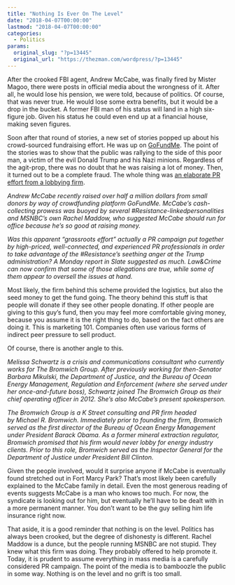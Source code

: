 ```yaml
---
title: "Nothing Is Ever On The Level"
date: "2018-04-07T00:00:00"
lastmod: "2018-04-07T00:00:00"
categories:
  - Politics
params:
  original_slug: "?p=13445"
  original_url: "https://thezman.com/wordpress/?p=13445"
---
```


After the crooked FBI agent, Andrew McCabe, was finally fired by Mister
Magoo, there were posts in official media about the wrongness of it.
After all, he would lose his pension, we were told, because of politics.
Of course, that was never true. He would lose some extra benefits, but
it would be a drop in the bucket. A former FBI man of his status will
land in a high six-figure job. Given his status he could even end up at
a financial house, making seven figures.

Soon after that round of stories, a new set of stories popped up about
his crowd-sourced fundraising effort. He was up on
<a href="https://www.gofundme.com/andrewmccabelegaldefensefund"
rel="noopener" target="_blank">GoFundMe</a>. The point of the stories
was to show that the public was rallying to the side of this poor man, a
victim of the evil Donald Trump and his Nazi minions. Regardless of the
agit-prop, there was no doubt that he was raising a lot of money. Then,
it turned out to be a complete fraud. The whole thing was <a
href="https://lawandcrime.com/high-profile/andrew-mccabes-gofundme-campaign-put-together-k-street-consulting-and-pr-firm/"
rel="noopener" target="_blank">an elaborate PR effort from a lobbying
firm</a>.

*Andrew McCabe recently raised over half a million dollars from small
donors by way of crowdfunding platform GoFundMe. McCabe’s
cash-collecting prowess was buoyed by several
\#Resistance-linkedpersonalities and MSNBC’s own Rachel Maddow, who
suggested McCabe should run for office because he’s so good at raising
money.*

*Was this apparent “grassroots effort” actually a PR campaign put
together by high-priced, well-connected, and experienced PR
professionals in order to take advantage of the \#Resistance’s seething
anger at the Trump administration? A Monday report in Slate suggested as
much. Law&Crime can now confirm that some of those allegations are true,
while some of them appear to oversell the issues at hand.*

Most likely, the firm behind this scheme provided the logistics, but
also the seed money to get the fund going. The theory behind this stuff
is that people will donate if they see other people donating. If other
people are giving to this guy’s fund, then you may feel more comfortable
giving money, because you assume it is the right thing to do, based on
the fact others are doing it. This is marketing 101. Companies often use
various forms of indirect peer pressure to sell product.

Of course, there is another angle to this.

*Melissa Schwartz is a crisis and communications consultant who
currently works for The Bromwich Group. After previously working for
then-Senator Barbara Mikulski, the Department of Justice, and the Bureau
of Ocean Energy Management, Regulation and Enforcement (where she served
under her once-and-future boss), Schwartz joined The Bromwich Group as
their chief operating officer in 2012. She’s also McCabe’s present
spokesperson.*

*The Bromwich Group is a K Street consulting and PR firm headed
by Michael R. Bromwich. Immediately prior to founding the firm, Bromwich
served as the first director of the Bureau of Ocean Energy Management
under President Barack Obama. As a former mineral extraction regulator,
Bromwich promised that his firm would never lobby for energy industry
clients. Prior to this role, Bromwich served as the Inspector General
for the Department of Justice under President Bill Clinton.*

Given the people involved, would it surprise anyone if McCabe is
eventually found stretched out in Fort Marcy Park? That’s most likely
been carefully explained to the McCabe family in detail. Even the most
generous reading of events suggests McCabe is a man who knows too much.
For now, the syndicate is looking out for him, but eventually he’ll have
to be dealt with in a more permanent manner. You don’t want to be the
guy selling him life insurance right now.

That aside, it is a good reminder that nothing is on the level. Politics
has always been crooked, but the degree of dishonesty is different.
Rachel Maddow is a dunce, but the people running MSNBC are not stupid.
They knew what this firm was doing. They probably offered to help
promote it. Today, it is prudent to assume everything in mass media is a
carefully considered PR campaign. The point of the media is to bamboozle
the public in some way. Nothing is on the level and no grift is too
small.
